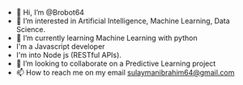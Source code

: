 - 👋 Hi, I’m @Brobot64
- 👀 I’m interested in Artificial Intelligence, Machine Learning, Data Science.
- 🌱 I’m currently learning Machine Learning with python
- I'm a Javascript developer
- I'm into Node js (RESTful APIs). 
- 💞️ I’m looking to collaborate on a Predictive Learning project
- 📫 How to reach me on my email sulaymanibrahim64@gmail.com

<!---
Brobot64/Brobot64 is a ✨ special ✨ repository because its `README.md` (this file) appears on your GitHub profile.
You can click the Preview link to take a look at your changes.
--->
